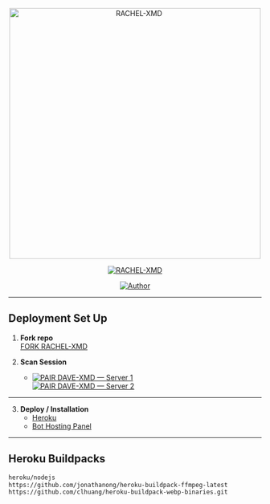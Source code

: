 <p align="center">
  <img src="https://files.catbox.moe/eh7hlm.jpg" alt="RACHEL-XMD" width="500"/>
</p>

<p align="center">
  <a href="#"><img title="RACHEL-XMD" src="https://img.shields.io/badge/RACHEL-XMD-green?colorA=%23ff0000&colorB=%23017e40&style=for-the-badge"></a>
</p>

<p align="center">
  <a href="https://github.com/giftdee"><img title="Author" src="https://img.shields.io/badge/Author-RACHEL-XMD-red.svg?style=for-the-badge&logo=github"></a>
</p>



---

## Deployment Set Up

1. **Fork repo**  
   [FORK RACHEL-XMD](https://github.com/giftdee/RACHEL-XMD/fork)

2. **Scan Session**  
   - [![PAIR DAVE-XMD — Server 1](https://img.shields.io/badge/PAIR%20CODE%20SERVER%201-DAVE--XMD-blue?style=for-the-badge)](https://cypherxdomini-93c190b43dce.herokuapp.com/)  
[![PAIR DAVE-XMD — Server 2](https://img.shields.io/badge/PAIR%20CODE%20SERVER%202-DAVE--XMD-blue?style=for-the-badge)](https://dacmvexmd-pair-site.onrender.com/)

---

3. **Deploy / Installation**  
   - [Heroku](https://heroku.com/deploy?template=https://github.com/giftdee/RACHEL-XMD)  
   - [Bot Hosting Panel](https://bot-hosting.net/)

---

## Heroku Buildpacks
```bash
heroku/nodejs
https://github.com/jonathanong/heroku-buildpack-ffmpeg-latest
https://github.com/clhuang/heroku-buildpack-webp-binaries.git
